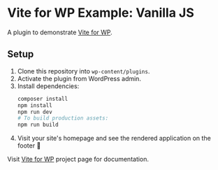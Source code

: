 # Vite for WP Example: Vanilla JS

A plugin to demonstrate [Vite for WP](https://github.com/kucrut/vite-for-wp).

## Setup

1. Clone this repository into `wp-content/plugins`.
1. Activate the plugin from WordPress admin.
1. Install dependencies:
    ```sh
    composer install
    npm install
    npm run dev
    # To build production assets:
    npm run build
    ```
1. Visit your site's homepage and see the rendered application on the footer 🚀

Visit [Vite for WP](https://github.com/kucrut/vite-for-wp) project page for documentation.
